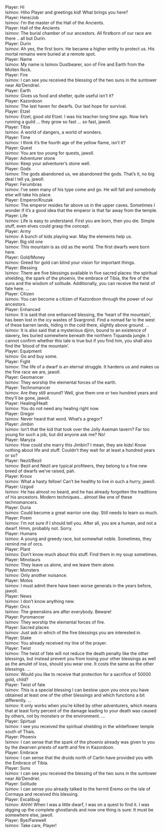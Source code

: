 Player: Hi  
Isimov: Hiho Player and greetings kid! What brings you here?  
Player: Here/Job  
Isimov: I’m the master of the Hall of the Ancients.  
Player: Hall of the Ancients  
Isimov: The burial chamber of our ancestors. All firstborn of our race are there .. all but Durin.  
Player: Durin  
Isimov: Ah yes, the first born. He became a higher entity to protect us. His mortal remains were buried at a remote spot.  
Player: Name  
Isimov: My name is Isimov Dustbearer, son of Fire and Earth from the Molten Rock.  
Player: Fire  
Isimov: I can see you received the blessing of the two suns in the suntower near Ab’Dendriel.  
Player: Earth  
Isimov: Gives us food and shelter, quite useful isn’t it?  
Player: Kazordoon  
Isimov: The last haven for dwarfs. Our last hope for survival.  
Player: Etzel  
Isimov: Etzel, good old Etzel. I was his teacher long time ago. Now he’s running a guild … they grow so fast … so fast, jawoll.  
Player: Tibia  
Isimov: A world of dangers, a world of wonders.  
Player: Time  
Isimov: I think it’s the fourth age of the yellow flame, isn’t it?  
Player: Quest  
Isimov: You are too young for quests, jawoll.  
Player: Adventurer stone  
Isimov: Keep your adventurer’s stone well.  
Player: Gods  
Isimov: The gods abandoned us, we abandoned the gods. That’s it, no big deal I tell ya, jawoll.  
Player: Ferumbras  
Isimov: I’ve seen many of his type come and go. He will fall and somebody else will take his place.  
Player: Emperor/Kruzak  
Isimov: The emperor resides far above us in the upper caves. Sometimes I wonder if it’s a good idea that the emperor is that far away from the temple.  
Player: Life  
Isimov: Life is easy to understand. First you are born, then you die. Simple stuff, even elves could grasp the concept.  
Player: Army  
Isimov: <sighs> A bunch of kids playing war. May the elements help us.  
Player: Big old one  
Isimov: This mountain is as old as the world. The first dwarfs were born here.  
Player: Gold/Money  
Isimov: Greed for gold can blind your vision for important things.  
Player: Blessing  
Isimov: There are five blessings available in five sacred places: the spiritual shielding, the spark of the phoenix, the embrace of Tibia, the fire of the suns and the wisdom of solitude. Additionally, you can receive the twist of fate here. …  
Player: Citizen  
Isimov: You can become a citizen of Kazordoon through the power of our ancestors.  
Player: Enhanced  
Isimov: It is said that one enhanced blessing, the ‘heart of the mountain’, has been lost in the icy wastes of Svargrond. Find a nomad far to the west of these barren lands, hiding in the cold there, slightly above ground. …  
Isimov: It is also said that a mysterious djinn, bound to an existence of slavery, lies buried somewhere beneath the northern Tiquanda jungle. I cannot confirm whether this tale is true but if you find him, you shall also find the ‘blood of the mountain’.  
Player: Equipment  
Isimov: Go and buy some.  
Player: Fight  
Isimov: The life of a dwarf is an eternal struggle. It hardens us and makes us the fine race we are, jawoll.  
Player: Geomancer  
Isimov: They worship the elemental forces of the earth.  
Player: Technomancer  
Isimov: Are they still around? Well, give them one or two hundred years and they’ll be gone, jawoll.  
Player: Healing/Healt  
Isimov: You do not need any healing right now.  
Player: Gregor  
Isimov: Never heard that word. What’s a gregor?  
Player: Jimbin  
Isimov: Isn’t that the kid that took over the Jolly Axeman tavern? Far too young for such a job, but did anyone ask me? No!  
Player: Maryza  
Isimov: How could she marry this Jimbin? I mean, they are kids! Know nothing about life and stuff. Couldn’t they wait for at least a hundred years or so?  
Player: Nezil/Bezil  
Isimov: Bezil and Nezil are typical profiteers, they belong to a fine new breed of dwarfs we’ve raised, pah.  
Player: Kroox  
Isimov: What a hasty fellow! Can’t be healthy to live in such a hurry, jawoll.  
Player: Uzgod  
Isimov: He has almost no beard, and he has already forgotten the traditions of his ancestors. Modern techniques… almost like one of these technomancers.  
Player: Duria  
Isimov: Could become a great warrior one day. Still needs to learn so much.  
Player: Poem  
Isimov: I’m not sure if I should tell you. After all, you are a human, and not a dwarf. Hmm, probably not. Sorry.  
Player: Humans  
Isimov: A young and greedy race, but somewhat noble. Sometimes, they remind me of orcs.  
Player: Plant  
Isimov: Don’t know much about this stuff. Find them in my soup sometimes.  
Player: Minotaurs  
Isimov: They leave us alone, and we leave them alone.  
Player: Monsters  
Isimov: Only another nuisance.  
Player: Motos  
Isimov: I must admit there have been worse generals in the years before, jawoll.  
Player: News  
Isimov: I don’t know anything new.  
Player: Orcs  
Isimov: The greenskins are after everybody. Beware!  
Player: Pyromancer  
Isimov: They worship the elemental forces of fire.  
Player: Sacred places  
Isimov: Just ask in which of the five blessings you are interested in.  
Player: Stake  
Isimov: You already received my line of the prayer.  
Player: Twist  
Isimov: The twist of fate will not reduce the death penalty like the other blessings, but instead prevent you from losing your other blessings as well as the amulet of loss, should you wear one. It costs the same as the other blessings. …  
Isimov: Would you like to receive that protection for a sacrifice of 50000 gold, child?  
Player: Twist of fate  
Isimov: This is a special blessing I can bestow upon you once you have obtained at least one of the other blessings and which functions a bit differently. …  
Isimov: It only works when you’re killed by other adventurers, which means that at least forty percent of the damage leading to your death was caused by others, not by monsters or the environment. …  
Player: Spirtual  
Isimov: I see you received the spiritual shielding in the whiteflower temple south of Thais.  
Player: Phoenix  
Isimov: I can sense that the spark of the phoenix already was given to you by the dwarven priests of earth and fire in Kazordoon.  
Player: Embrace  
Isimov: I can sense that the druids north of Carlin have provided you with the Embrace of Tibia.  
Player: Suns  
Isimov: I can see you received the blessing of the two suns in the suntower near Ab’Dendriel.  
Player: Solitude  
Isimov: I can sense you already talked to the hermit Eremo on the isle of Cormaya and received this blessing.  
Player: Excalibug  
Isimov: Ahhh! When I was a little dwarf, I was on a quest to find it. I was digging up the complete ghostlands and now one thing is sure: It must be somewhere else, jawoll.  
Player: Bye/Farewell  
Isimov: Take care, Player!  

